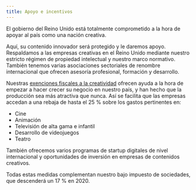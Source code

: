 ```yaml
---
title: Apoyo e incentivos
---
```


El gobierno del Reino Unido está totalmente comprometido a la hora de apoyar al país como una nación creativa.

Aquí, su contenido innovador será protegido y le daremos apoyo. Respaldamos a las empresas creativas en el Reino Unido mediante nuestro estricto régimen de propiedad intelectual y nuestro marco normativo.  También tenemos varias asociaciones sectoriales de renombre internacional que ofrecen asesoría profesional, formación y desarrollo.

Nuestras [exenciones fiscales a la creatividad](https://www.gov.uk/guidance/corporation-tax-creative-industry-tax-reliefs) ofrecen ayuda a la hora de empezar a hacer crecer su negocio en nuestro país, y han hecho que la producción sea más atractiva que nunca.  Así se facilita que las empresas accedan a una rebaja de hasta el 25 % sobre los gastos pertinentes en:

- Cine
- Animación
- Televisión de alta gama e infantil
- Desarrollo de videojuegos
- Teatro 

También ofrecemos varios programas de startup digitales de nivel internacional y oportunidades de inversión en empresas de contenidos creativos.

Todas estas medidas complementan nuestro bajo impuesto de sociedades, que descenderá un 17 % en 2020.
